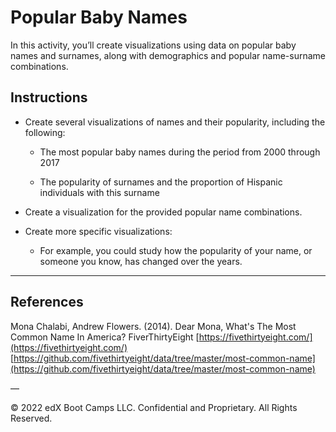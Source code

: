 # Popular Baby Names

In this activity, you’ll create visualizations using data on popular baby names and surnames, along with demographics and popular name-surname combinations.

## Instructions

* Create several visualizations of names and their popularity, including the following:

  * The most popular baby names during the period from 2000 through 2017

  * The popularity of surnames and the proportion of Hispanic individuals with this surname

* Create a visualization for the provided popular name combinations.

* Create more specific visualizations:

  * For example, you could study how the popularity of your name, or someone you know, has changed over the years.

---

## References

Mona Chalabi, Andrew Flowers. (2014). Dear Mona, What's The Most Common Name In America? FiverThirtyEight [https://fivethirtyeight.com/](https://fivethirtyeight.com/)
[https://github.com/fivethirtyeight/data/tree/master/most-common-name](https://github.com/fivethirtyeight/data/tree/master/most-common-name)

—

© 2022 edX Boot Camps LLC. Confidential and Proprietary. All Rights Reserved.
